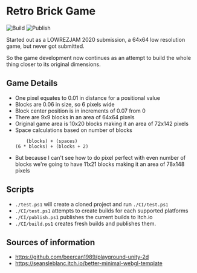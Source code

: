 # Retro Brick Game
![Build](https://github.com/beercan1989/retro-brick-game/workflows/Build/badge.svg)
![Publish](https://github.com/beercan1989/retro-brick-game/workflows/Publish/badge.svg)

Started out as a LOWREZJAM 2020 submission, a 64x64 low resolution game, but never got submitted.

So the game development now continues as an attempt to build the whole thing closer to its 
original dimensions.

## Game Details
* One pixel equates to 0.01 in distance for a positional value
* Blocks are 0.06 in size, so 6 pixels wide
* Block center position is in increments of 0.07 from 0
* There are 9x9 blocks in an area of 64x64 pixels
* Original game area is 10x20 blocks making it an area of 72x142 pixels
* Space calculations based on number of blocks
  ```
      (blocks) + (spaces)
  (6 * blocks) + (blocks + 2)
  ```
* But because I can't see how to do pixel perfect with even number of blocks
  we're going to have 11x21 blocks making it an area of 78x148 pixels 

## Scripts
* `./test.ps1` will create a cloned project and run `./CI/test.ps1`
* `./CI/test.ps1` attempts to create builds for each supported platforms
* `./CI/publish.ps1` publishes the current builds to Itch.io
* `./CI/build.ps1` creates fresh builds and publishes them.

## Sources of information
* https://github.com/beercan1989/playground-unity-2d
* https://seansleblanc.itch.io/better-minimal-webgl-template
